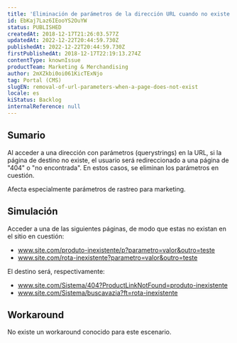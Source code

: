 ```yaml
---
title: 'Eliminación de parámetros de la dirección URL cuando no existe la página'
id: EbKaj7Laz6IEooYS2OuYW
status: PUBLISHED
createdAt: 2018-12-17T21:26:03.577Z
updatedAt: 2022-12-22T20:44:59.730Z
publishedAt: 2022-12-22T20:44:59.730Z
firstPublishedAt: 2018-12-17T22:19:13.274Z
contentType: knownIssue
productTeam: Marketing & Merchandising
author: 2mXZkbi0oi061KicTExNjo
tag: Portal (CMS)
slugEN: removal-of-url-parameters-when-a-page-does-not-exist
locale: es
kiStatus: Backlog
internalReference: null
---
```


## Sumario

Al acceder a una dirección con parámetros (querystrings) en la URL, si la página de destino no existe, el usuario será redireccionado a una página de "404" o "no encontrada". En estos casos, se eliminan los parámetros en cuestión.
 
Afecta especialmente parámetros de rastreo para marketing.


## Simulación

Acceder a una de las siguientes páginas, de modo que estas no existan en el sitio en cuestión:
 
- www.site.com/produto-inexistente/p?parametro=valor&outro=teste
- www.site.com/rota-inexistente?parametro=valor&outro=teste
 
El destino será, respectivamente:
 
- www.site.com/Sistema/404?ProductLinkNotFound=produto-inexistente
- www.site.com/Sistema/buscavazia?ft=rota-inexistente


## Workaround

No existe un workaround conocido para este escenario.

